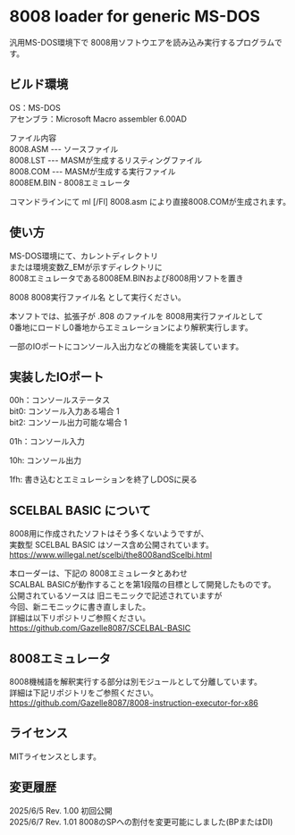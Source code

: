 # 8008 loader for generic MS-DOS

汎用MS-DOS環境下で 8008用ソフトウエアを読み込み実行するプログラムです。  

## ビルド環境

OS：MS-DOS  
アセンブラ：Microsoft Macro assembler 6.00AD  

ファイル内容  
8008.ASM --- ソースファイル  
8008.LST --- MASMが生成するリスティングファイル  
8008.COM --- MASMが生成する実行ファイル  
8008EM.BIN - 8008エミュレータ  

コマンドラインにて ml [/Fl] 8008.asm
により直接8008.COMが生成されます。

## 使い方

MS-DOS環境にて、カレントディレクトリ  
または環境変数Z_EMが示すディレクトリに  
8008エミュレータである8008EM.BINおよび8008用ソフトを置き  

8008  8008実行ファイル名  として実行ください。  

本ソフトでは、拡張子が .808 のファイルを 8008用実行ファイルとして  
0番地にロードし0番地からエミュレーションにより解釈実行します。  

一部のIOポートにコンソール入出力などの機能を実装しています。  

## 実装したIOポート

00h：コンソールステータス  
bit0: コンソール入力ある場合 1  
bit2: コンソール出力可能な場合 1  

01h：コンソール入力  

10h: コンソール出力  

1fh: 書き込むとエミュレーションを終了しDOSに戻る  

## SCELBAL BASIC について

8008用に作成されたソフトはそう多くないようですが、  
実数型 SCELBAL BASIC はソース含め公開されています。  
https://www.willegal.net/scelbi/the8008andScelbi.html  

本ローダーは、下記の 8008エミュレータとあわせ  
SCALBAL BASICが動作することを第1段階の目標として開発したものです。  
公開されているソースは 旧ニモニックで記述されていますが  
今回、新ニモニックに書き直しました。  
詳細は以下リポジトリご参照ください。  
https://github.com/Gazelle8087/SCELBAL-BASIC

## 8008エミュレータ

8008機械語を解釈実行する部分は別モジュールとして分離しています。  
詳細は下記リポジトリをご参照ください。  
https://github.com/Gazelle8087/8008-instruction-executor-for-x86

## ライセンス

MITライセンスとします。

## 変更履歴
2025/6/5 Rev. 1.00 初回公開  
2025/6/7 Rev. 1.01 8008のSPへの割付を変更可能にしました(BPまたはDI)  

